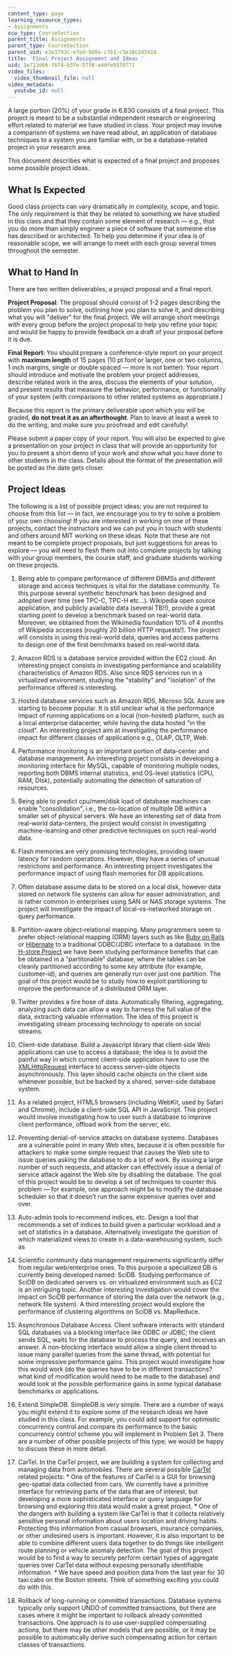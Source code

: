 ```yaml
---
content_type: page
learning_resource_types:
- Assignments
ocw_type: CourseSection
parent_title: Assignments
parent_type: CourseSection
parent_uid: e3e3793c-e7ed-9d0a-c7b1-c5e18c2d5918
title: 'Final Project Assignment and Ideas '
uid: 1e713d66-f674-b37e-57f8-a4dfe5539771
video_files:
  video_thumbnail_file: null
video_metadata:
  youtube_id: null
---
```


A large portion (20%) of your grade in 6.830 consists of a final project. This project is meant to be a substantial independent research or engineering effort related to material we have studied in class. Your project may involve a comparison of systems we have read about, an application of database techniques to a system you are familiar with, or be a database-related project in your research area.

This document describes what is expected of a final project and proposes some possible project ideas.

What Is Expected
----------------

Good class projects can vary dramatically in complexity, scope, and topic. The only requirement is that they be related to something we have studied in this class and that they contain some element of research — e.g., that you do more than simply engineer a piece of software that someone else has described or architected. To help you determine if your idea is of reasonable scope, we will arrange to meet with each group several times throughout the semester.

What to Hand In
---------------

There are two written deliverables, a project proposal and a final report.

**Project Proposal**: The proposal should consist of 1-2 pages describing the problem you plan to solve, outlining how you plan to solve it, and describing what you will "deliver" for the final project. We will arrange short meetings with every group before the project proposal to help you refine your topic and would be happy to provide feedback on a draft of your proposal before it is due.

**Final Report**: You should prepare a conference-style report on your project with **maximum length** of 15 pages (10 pt font or larger, one or two columns, 1 inch margins, single or double spaced — more is not better). Your report should introduce and motivate the problem your project addresses, describe related work in the area, discuss the elements of your solution, and present results that measure the behavior, performance, or functionality of your system (with comparisons to other related systems as appropriate.)

Because this report is the primary deliverable upon which you will be graded, **do not treat it as an afterthought**. Plan to leave at least a week to do the writing, and make sure you proofread and edit carefully!

Please submit a paper copy of your report. You will also be expected to give a presentation on your project in class that will provide an opportunity for you to present a short demo of your work and show what you have done to other students in the class. Details about the format of the presentation will be posted as the date gets closer.

Project Ideas
-------------

The following is a list of possible project ideas; you are not required to choose from this list — in fact, we encourage you to try to solve a problem of your own choosing! If you are interested in working on one of these projects, contact the instructors and we can put you in touch with students and others around MIT working on these ideas. Note that these are not meant to be complete project proposals, but just suggestions for areas to explore — you will need to flesh them out into complete projects by talking with your group members, the course staff, and graduate students working on these projects.

1.  Being able to compare performance of different DBMSs and different storage and access techniques is vital for the database community. To this purpose several synthetic benchmark has been designed and adopted over time (see TPC-C, TPC-H etc...). Wikipedia open source application, and publicly available data (several TB!!), provide a great starting point to develop a benchmark based on real-world data. Moreover, we obtained from the Wikimedia foundation 10% of 4 months of Wikipedia accesses (roughly 20 billion HTTP requests!). The project will consists in using this real-world data, queries and access patterns to design one of the first benchmarks based on real-world data.
  
3.  Amazon RDS is a database service provided within the EC2 cloud. An interesting project consists in investigating performance and scalability characteristics of Amazon RDS. Also since RDS services run in a virtualized environment, studying the "stability" and "isolation" of the performance offered is interesting.
  
5.  Hosted database services such as Amazon RDS, Microso SQL Azure are starting to become popular. It is still unclear what is the performance impact of running applications on a local (non-hosted) platform, such as a local enterprise datacenter, while having the data hosted "in the cloud". An interesting project aim at investigating the performance impact for different classes of applications e.g., OLAP, OLTP, Web.
  
7.  Performance monitoring is an important portion of data-center and database management. An interesting project consists in developing a monitoring interface for MySQL, capable of monitoring multiple nodes, reporting both DBMS internal statistics, and OS-level statistics (CPU, RAM, DIsk), potentially automating the detection of saturation of resources.
  
9.  Being able to predict cpu/mem/disk load of database machines can enable "consolidation", i.e., the co-location of multiple DB within a smaller set of physical servers. We have an interesting set of data from real-world data-centers, the project would consist in investigating machine-learning and other predictive techniques on such real-world data.
  
11.  Flash memories are very promising technologies, providing lower latency for random operations. However, they have a series of unusual restrictions and performance. An interesting project investigates the performance impact of using flash memories for DB applications.
  
13.  Often database assume data to be stored on a local disk, however data stored on network file systems can allow for easier administration, and is rather common in enterprises using SAN or NAS storage systems. The project will investigate the impact of local-vs-networked storage on query performance.
  
15.  Partition-aware object-relational mapping. Many programmers seem to prefer object-relational mapping (ORM) layers such as like [Ruby on Rails](http://www.rubyonrails.org/) or [Hibernate](http://www.hibernate.org/) to a traditional ODBC/JDBC interface to a database. In the [H-store Project](https://hstore.cs.brown.edu) we have been studying performance benefits that can be obtained in a "partitonable" database, where the tables can be cleanly partitioned according to some key attribute (for example, customer-id), and queries are generally run over just one partition. The goal of this project would be to study how to exploit partitioning to improve the performance of a distributed ORM layer.
  
17.  Twitter provides a fire hose of data. Automatically filtering, aggregating, analyzing such data can allow a way to harness the full value of the data, extracting valuable information. The idea of this project is investigating stream processing technology to operate on social streams.
  
19.  Client-side database. Build a Javascript library that client-side Web applications can use to access a database; the idea is to avoid the painful way in which current client-side application have to use the [XMLHttpRequest](http://en.wikipedia.org/wiki/XMLHttpRequest) interface to access server-side objects asynchronously. This layer should cache objects on the client side whenever possible, but be backed by a shared, server-side database system.
  
21.  As a related project, HTML5 browsers (including WebKit, used by Safari and Chrome), include a client-side SQL API in JavaScript. This project would involve investigating how to user such a database to improve client performance, offload work from the server, etc.
  
23.  Preventing denial-of-service attacks on database systems. Databases are a vulnerable point in many Web sites, because it is often possible for attackers to make some simple request that causes the Web site to issue queries asking the database to do a lot of work. By issuing a large number of such requests, and attacker can effectively issue a denial of service attack against the Web site by disabling the database. The goal of this project would be to develop a set of techniques to counter this problem — for example, one approach might be to modify the database scheduler so that it doesn't run the same expensive queries over and over.
  
25.  Auto-admin tools to recommend indices, etc. Design a tool that recommends a set of indices to build given a particular workload and a set of statistics in a database. Alternatively investigate the question of which materialized views to create in a data-warehousing system, such as
  
27.  Scientific community data management requirements significantly differ from regular web/enterprise ones. To this purpose a specialized DB is currently being developed named: SciDB. Studying performance of SciDB on dedicated servers vs. on virtualized environment such as EC2 is an intriguing topic. Another interesting investigation would cover the impact on SciDB performance of storing the data over the network (e.g., network file system). A third interesting project would explore the performance of clustering algorithms on SciDB vs. MapReduce.
  
29.  Asynchronous Database Access. Client software interacts with standard SQL databases via a blocking interface like ODBC or JDBC; the client sends SQL, waits for the database to process the query, and receives an answer. A non-blocking interface would allow a single client thread to issue many parallel queries from the same thread, with potential for some impressive performance gains. This project would investigate how this would work (do the queries have to be in different transactions? what kind of modification would need to be made to the database) and would look at the possible performance gains in some typical database benchmarks or applications.
  
31.  Extend SimpleDB. SimpleDB is very simple. There are a number of ways you might extend it to explore some of the research ideas we have studied in this class. For example, you could add support for optimistic concurrency control and compare its performance to the basic concurrency control scheme you will implement in Problem Set 3. There are a number of other possible projects of this type; we would be happy to discuss these in more detail.
  
33.  CarTel. In the CarTel project, we are building a system for collecting and managing data from automobiles. There are several possible [CarTel](http://news.mit.edu/2008/car-sensors-tt1008) related projects:
    *   One of the features of CarTel is a GUI for browsing geo-spatial data collected from cars. We currently have a primitive interface for retrieving parts of the data that are of interest, but developing a more sophisticated interface or query language for browsing and exploring this data would make a great project.
    *   One of the dangers with building a system like CarTel is that it collects relatively sensitive personal information about users location and driving habits. Protecting this information from casual browsers, insurance companies, or other undesired users is important. However, it is also important to be able to combine different users data together to do things like intelligent route planning or vehicle anomaly detection. The goal of this project would be to find a way to securely perform certain types of aggregate queries over CarTel data without exposing personally identifiable information.
    *   We have speed and position data from the last year for 30 taxi cabs on the Boston streets. Think of something exciting you could do with this.
  
35.  Rollback of long-running or committed transactions. Database systems typically only support UNDO of committed transactions, but there are cases where it might be important to rollback already committed transactions. One approach is to use user-supplied compensating actions, but there may be other models that are possible, or it may be possible to automatically derive such compensating action for certain classes of transactions.